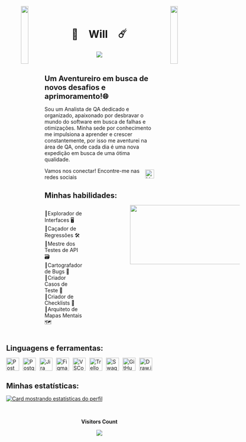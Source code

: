 <div align="center">
    <img align="left" src="https://user-images.githubusercontent.com/65187002/144930161-2f783401-8d27-4fdf-a2f7-cc0ba32f1f1f.gif" width="20%" style="display:inline;">
    <img align="right" src="https://user-images.githubusercontent.com/65187002/144930161-2f783401-8d27-4fdf-a2f7-cc0ba32f1f1f.gif" width="20%" style="display:inline;">
    <br>
    <h1 align="center">📡&emsp;Will&emsp;☄️</h1>
    <p align="center">
        <img src="https://readme-typing-svg.herokuapp.com/?lines=Wubba+Lubba+Dub-Dub!;Bem+vindo+ao+meu+Perfil;Dê+uma+olhada+ao+redor!&font=Fira%20Code&color=%23D62F79&center=true&width=280&height=50">
    </p>
    <br>
   
</div>





**<span style="font-size: 20px;">Um Aventureiro em busca de novos desafios e aprimoramento!🌐</span>**

Sou um Analista de QA dedicado e organizado, apaixonado por desbravar o mundo do software em busca de falhas e otimizações. Minha sede por conhecimento me impulsiona a aprender e crescer constantemente, por isso me aventurei na área de QA, onde cada dia é uma nova expedição em busca de uma ótima qualidade.

<div style="display: flex; align-items: center; gap: 15px;">
  <div>Vamos nos conectar! Encontre-me nas redes sociais</div>
  <a href="https://www.linkedin.com/in/wiliancosta369/" target="_blank" style="text-decoration: none; color: black;">
    <img src="https://cdn.jsdelivr.net/gh/devicons/devicon/icons/linkedin/linkedin-original.svg" alt="LinkedIn" width="24" height="24">
  </a>
</div>


##

**<span style="font-size: 20px;">Minhas habilidades:</span>**
<div style="display: flex; align-items: ; gap: 130px;">
  <div style="text-align: ;">
    <p>┃Explorador de Interfaces 🖥️ ️</
    <p>┃Caçador de Regressões ️🛠️</
    <p> ┃Mestre dos Testes de API ️🗃️</
    <p>┃Cartografador de Bugs 👾</
    <p> ┃Criador Casos de Teste 🧾 </
    <p> ┃Criador de Checklists 🧾</
    <p> ┃Arquiteto de Mapas Mentais 🗺️
  </div>
  <img src="https://media.giphy.com/media/v1.Y2lkPTc5MGI3NjExczZpY3BjOXFjOWNhc3U2cjVtMmVvcjBmYnh2cTQyYzg0czcyazNlMiZlcD12MV9pbnRlcm5hbF9naWZfYnlfaWQmY3Q9Zw/PTFRmGOgiPUS4/giphy.gif" width="300" height="160" />
</div>

##

**<span style="font-size: 20px;">Linguagens e ferramentas:</span>**
<div style="display: flex; gap: 10px;">
    <img alt="Postman" src="https://cdn.jsdelivr.net/gh/devicons/devicon@latest/icons/postman/postman-original.svg" width="35" height="35">
    <img alt="PostgreSQL" src="https://cdn.jsdelivr.net/gh/devicons/devicon@latest/icons/postgresql/postgresql-original.svg" width="35" height="35">
    <img alt="Jira" src="https://cdn.jsdelivr.net/gh/devicons/devicon@latest/icons/jira/jira-original.svg" width="35" height="35">
    <img alt="Figma" src="https://cdn.jsdelivr.net/gh/devicons/devicon@latest/icons/figma/figma-original.svg" width="35" height="35">
    <img alt="VSCode" src="https://cdn.jsdelivr.net/gh/devicons/devicon@latest/icons/vscode/vscode-original.svg" width="35" height="35">
    <img alt="Trello" src="https://cdn.jsdelivr.net/gh/devicons/devicon@latest/icons/trello/trello-original.svg" width="35" height="35">
    <img alt="Swagger" src="https://cdn.jsdelivr.net/gh/devicons/devicon@latest/icons/swagger/swagger-original.svg" width="35" height="35">
    <img alt="GitHub" src="https://cdn.jsdelivr.net/gh/devicons/devicon@latest/icons/github/github-original.svg" width="35" height="35">
    <img src="https://static-00.iconduck.com/assets.00/file-type-drawio-icon-2048x2048-dxjfklgq.png" alt="Draw.io Logo" height="35" width="35">

</div>

##

**<span style="font-size: 20px;">Minhas estatísticas:</span>**

[![Card mostrando estatísticas do perfil](https://github-profile-summary-cards.vercel.app/api/cards/profile-details?username=Wilianznt&theme=algolia)](#)


<div align="center">
<br><p align="centre"><b>Visitors Count</b></p>  
<p align="center"><img align="center" src="https://profile-counter.glitch.me/{Wilianznt}/count.svg" /></p> 
<br></div>



 


